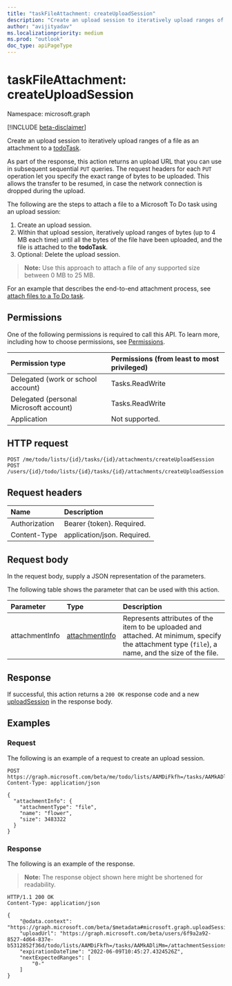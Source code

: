 ```yaml
---
title: "taskFileAttachment: createUploadSession"
description: "Create an upload session to iteratively upload ranges of a file as an attachment to a Microsoft To Do task."
author: "avijityadav"
ms.localizationpriority: medium
ms.prod: "outlook"
doc_type: apiPageType
---
```


# taskFileAttachment: createUploadSession
Namespace: microsoft.graph

[!INCLUDE [beta-disclaimer](../../includes/beta-disclaimer.md)]

Create an upload session to iteratively upload ranges of a file as an attachment to a [todoTask](../resources/todotask.md).

As part of the response, this action returns an upload URL that you can use in subsequent sequential `PUT` queries. The request headers for each `PUT` operation let you specify the exact range of bytes to be uploaded. This allows the transfer to be resumed, in case the network connection is dropped during the upload.

The following are the steps to attach a file to a Microsoft To Do task using an upload session:

1. Create an upload session.
2. Within that upload session, iteratively upload ranges of bytes (up to 4 MB each time) until all the bytes of the file have been uploaded, and the file is attached to the **todoTask**.
3. Optional: Delete the upload session.

>**Note:** Use this approach to attach a file of any supported size between 0 MB to 25 MB.

For an example that describes the end-to-end attachment process, see [attach files to a To Do task](/graph/todo-attachments).

## Permissions
One of the following permissions is required to call this API. To learn more, including how to choose permissions, see [Permissions](/graph/permissions-reference).

|Permission type|Permissions (from least to most privileged)|
|:---|:---|
|Delegated (work or school account)|Tasks.ReadWrite|
|Delegated (personal Microsoft account)|Tasks.ReadWrite|
|Application|Not supported.|


## HTTP request

<!-- {
  "blockType": "ignored"
}
-->
``` http
POST /me/todo/lists/{id}/tasks/{id}/attachments/createUploadSession
POST /users/{id}/todo/lists/{id}/tasks/{id}/attachments/createUploadSession
```

## Request headers
|Name|Description|
|:---|:---|
|Authorization|Bearer {token}. Required.|
|Content-Type|application/json. Required.|

## Request body
In the request body, supply a JSON representation of the parameters.

The following table shows the parameter that can be used with this action.

|Parameter|Type|Description|
|:---|:---|:---|
|attachmentInfo|[attachmentInfo](../resources/attachmentinfo.md)|Represents attributes of the item to be uploaded and attached. At minimum, specify the attachment type (`file`), a name, and the size of the file.|


## Response

If successful, this action returns a `200 OK` response code and a new [uploadSession](../resources/uploadsession.md) in the response body.

## Examples

### Request
The following is an example of a request to create an upload session.

<!-- {
  "blockType": "request",
  "name": "attachmentbasethis.createuploadsession",
  "sampleKeys": ["AAMDiFkfh=", "AAMkADliMm="]
}
-->
``` http
POST https://graph.microsoft.com/beta/me/todo/lists/AAMDiFkfh=/tasks/AAMkADliMm=/attachments/createUploadSession
Content-Type: application/json

{
  "attachmentInfo": {
    "attachmentType": "file",
    "name": "flower",
    "size": 3483322
  }
}
```

### Response
The following is an example of the response.
>**Note:** The response object shown here might be shortened for readability.
<!-- {
  "blockType": "response",
  "truncated": true,
  "@odata.type": "microsoft.graph.uploadSession"
}
-->
``` http
HTTP/1.1 200 OK
Content-Type: application/json

{
    "@odata.context": "https://graph.microsoft.com/beta/$metadata#microsoft.graph.uploadSession",
    "uploadUrl": "https://graph.microsoft.com/beta/users/6f9a2a92-8527-4d64-837e-b5312852f36d/todo/lists/AAMDiFkfh=/tasks/AAMkADliMm=/attachmentSessions/AAMkADliMm=",
    "expirationDateTime": "2022-06-09T10:45:27.4324526Z",
    "nextExpectedRanges": [
        "0-"
    ]
}
```
